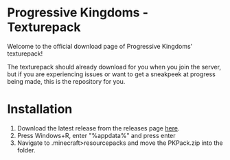 # Progressive Kingdoms - Texturepack
Welcome to the official download page of Progressive Kingdoms' texturepack!

The texturepack should already download for you when you join the server, but if you are experiencing issues or want to get a sneakpeek at progress being made, this is the repository for you.

# Installation
1. Download the latest release from the releases page [here](https://github.com/Yuri2967/ProgressiveKingdoms-Texturepack/releases/latest/download/PKPack.zip).
2. Press Windows+R, enter "%appdata%" and press enter
3. Navigate to .minecraft>resourcepacks and move the PKPack.zip into the folder.

